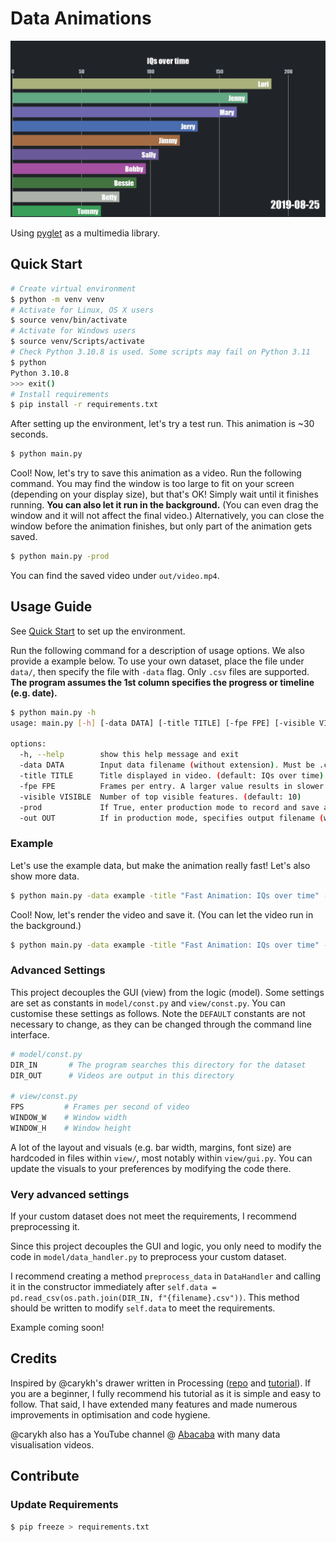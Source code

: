 # Data Animations

![Preview](preview.png)

Using [pyglet][3] as a multimedia library.

## Quick Start

```bash
# Create virtual environment
$ python -m venv venv
# Activate for Linux, OS X users
$ source venv/bin/activate
# Activate for Windows users
$ source venv/Scripts/activate
# Check Python 3.10.8 is used. Some scripts may fail on Python 3.11
$ python
Python 3.10.8
>>> exit()
# Install requirements
$ pip install -r requirements.txt
```

After setting up the environment, let's try a test run. This animation is ~30
seconds.
```bash
$ python main.py
```

Cool! Now, let's try to save this animation as a video. Run the following
command. You may find the window is too large to fit on your screen (depending
on your display size), but that's OK! Simply wait until it finishes running.
**You can also let it run in the background.** (You can even drag the window and
it will not affect the final video.) Alternatively, you can close the window
before the animation finishes, but only part of the animation gets saved.
```bash
$ python main.py -prod
```

You can find the saved video under `out/video.mp4`.

## Usage Guide

See [Quick Start](#quick-start) to set up the environment.

Run the following command for a description of usage options. We also provide a
example below. To use your own dataset, place the file under `data/`, then
specify the file with `-data` flag. Only `.csv` files are supported. **The
program assumes the 1st column specifies the progress or timeline (e.g. date).**
```bash
$ python main.py -h
usage: main.py [-h] [-data DATA] [-title TITLE] [-fpe FPE] [-visible VISIBLE] [-prod] [-out OUT]

options:
  -h, --help        show this help message and exit
  -data DATA        Input data filename (without extension). Must be .csv and reside in data/. (default: example)
  -title TITLE      Title displayed in video. (default: IQs over time)
  -fpe FPE          Frames per entry. A larger value results in slower animation. (default: 2.5)
  -visible VISIBLE  Number of top visible features. (default: 10)
  -prod             If True, enter production mode to record and save animation as .mp4 file. (default: False)
  -out OUT          If in production mode, specifies output filename (without extension). (default: video)
```

### Example

Let's use the example data, but make the animation really fast! Let's also show
more data.
```bash
$ python main.py -data example -title "Fast Animation: IQs over time" -fpe 0.5 -visible 14
```

Cool! Now, let's render the video and save it. (You can let the video run in the
background.)
```bash
$ python main.py -data example -title "Fast Animation: IQs over time" -fpe 0.5 -visible 14 -prod -out speedyvid
```

### Advanced Settings

This project decouples the GUI (view) from the logic (model). Some settings are
set as constants in `model/const.py` and `view/const.py`. You can customise
these settings as follows. Note the `DEFAULT` constants are not necessary to
change, as they can be changed through the command line interface.

```py
# model/const.py
DIR_IN       # The program searches this directory for the dataset
DIR_OUT      # Videos are output in this directory

# view/const.py
FPS         # Frames per second of video
WINDOW_W    # Window width
WINDOW_H    # Window height
```

A lot of the layout and visuals (e.g. bar width, margins, font size) are
hardcoded in files within `view/`, most notably within `view/gui.py`. You can
update the visuals to your preferences by modifying the code there.

### Very advanced settings

If your custom dataset does not meet the requirements, I recommend preprocessing
it.

Since this project decouples the GUI and logic, you only need to modify the code
in `model/data_handler.py` to preprocess your custom dataset.

I recommend creating a method `preprocess_data` in `DataHandler` and calling it
in the constructor immediately after `self.data =
pd.read_csv(os.path.join(DIR_IN, f"{filename}.csv"))`. This method should be
written to modify `self.data` to meet the requirements.

Example coming soon!

## Credits

Inspired by @carykh's drawer written in Processing ([repo][1] and
[tutorial][2]). If you are a beginner, I fully recommend his tutorial as it is
simple and easy to follow. That said, I have extended many features and made
numerous improvements in optimisation and code hygiene.

@carykh also has a YouTube channel @ [Abacaba][4] with many data visualisation
videos.

[1]: https://github.com/carykh/AbacabaTutorialDrawer
[2]: https://www.youtube.com/playlist?list=PLsRQr3mpFF3Khoca0cXA8-_tSloCwlZK8
[3]: https://pyglet.readthedocs.io/en/latest/
[4]: https://www.youtube.com/@Abacaba

## Contribute

### Update Requirements

```bash
$ pip freeze > requirements.txt
```
